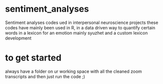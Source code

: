 # sentiment_analyses
Sentiment analyses codes ued in interpersonal neuroscience projects
these codes have mainly been used in R, in a data driven way to quantify certain words in a lexicon for an emotion 
mainly syuzhet and a custom lexicon development

# to get started
always have a folder on ur working space with all the cleaned zoom transcripts and then just run the code ;)

